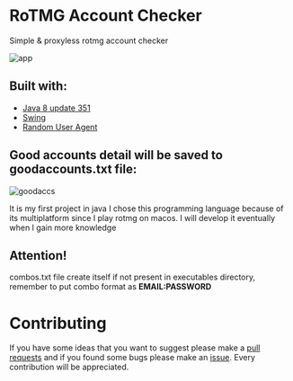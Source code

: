 # RoTMG Account Checker
Simple & proxyless rotmg account checker

 ![app](https://i.imgur.com/URqwgvH.png)

## Built with:
* [Java 8 update 351](https://www.java.com/download/java8_update.jsp)
* [Swing](https://discord.js.org/#/)
* [Random User Agent](http://www.java2s.com/example/java/network/get-random-user-agent.html)

## Good accounts detail will be saved to goodaccounts.txt file:
![goodaccs](https://i.imgur.com/5frLiRv.png)

It is my first project in java I chose this programming language because of its multiplatform since I play rotmg on macos. I will develop it eventually when I gain more knowledge
## Attention!
combos.txt file create itself if not present in executables directory, remember to put combo format as **EMAIL:PASSWORD**
# Contributing
If you have some ideas that you want to suggest please make a [pull requests](https://github.com/yunglean4171/rotmg-account-checker/pulls) and if you found some bugs please make an [issue](https://github.com/yunglean4171/rotmg-account-checker/issues). Every contribution will be appreciated.
